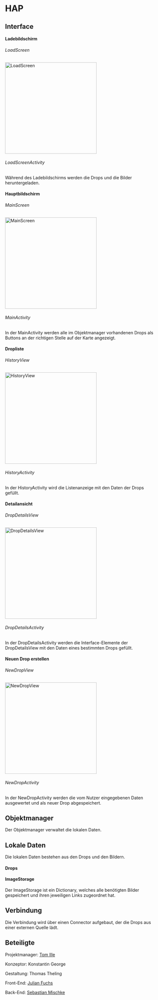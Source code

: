 # HAP

## Interface

#### Ladebildschirm

###### LoadScreen

<img src="http://i.imgur.com/OUkLi.gif" alt="LoadScreen" height="300">

###### LoadScreenActivity

Während des Ladebildschirms werden die Drops und die Bilder heruntergeladen.

#### Hauptbildschirm

###### MainScreen

<img src="/docs/ignore.gif" alt="MainScreen" height="300">

###### MainActivity

In der MainActivity werden alle im Objektmanager vorhandenen Drops als Buttons an der richtigen Stelle auf der Karte angezeigt.

#### Dropliste

###### HistoryView

<img src="http://i.imgur.com/60bts.gif" alt="HistoryView" height="300">

###### HistoryActivity

In der HistoryActivity wird die Listenanzeige mit den Daten der Drops gefüllt.

#### Detailansicht

###### DropDetailsView

<img src="https://i.redd.it/ol7ea42tl1dy.gif" alt="DropDetailsView" height="300">

###### DropDetailsActivity

In der DropDetailsActivity werden die Interface-Elemente der DropDetailsView mit den Daten eines bestimmten Drops gefüllt.

#### Neuen Drop erstellen

###### NewDropView

<img src="https://i.redd.it/2vjq5pxf209y.gif" alt="NewDropView" height="300">

###### NewDropActivity

In der NewDropActivity werden die vom Nutzer eingegebenen Daten ausgewertet und als neuer Drop abgespeichert.

## Objektmanager

Der Objektmanager verwaltet die lokalen Daten.

## Lokale Daten

Die lokalen Daten bestehen aus den Drops und den Bildern.

#### Drops

#### ImageStorage

Der ImageStorage ist ein Dictionary, welches alle benötigten Bilder gespeichert und ihren jeweiligen Links zugeordnet hat.

## Verbindung

Die Verbindung wird über einen Connector aufgebaut, der die Drops aus einer externen Quelle lädt.

## Beteiligte

Projektmanager: [Tom Ille](https://github.com/JamesTheButler)

Konzeptor: Konstantin George

Gestaltung: Thomas Theling

Front-End: [Julian Fuchs](https://github.com/Julian93MI)

Back-End: [Sebastian Mischke](https://github.com/Saritus)

[loadscreen]: http://i.imgur.com/OUkLi.gif

[mainscreen2]: http://i.imgur.com/Ssfp7.gif

[historyview]: http://i.imgur.com/60bts.gif

[dropdetailsview]: https://i.redd.it/ol7ea42tl1dy.gif

[newdropview]: https://i.redd.it/2vjq5pxf209y.gif

